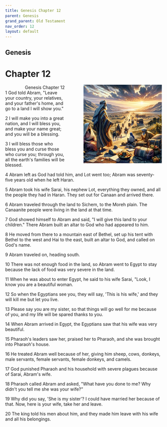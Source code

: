 ```yaml
---
title: Genesis Chapter 12
parent: Genesis
grand_parent: Old Testament
nav_order: 12
layout: default
---
```


## Genesis

# Chapter 12

<div style="clear: both; text-align: right;">
    <img src="/assets/Image/Genesis/500/12.jpg" alt="Genesis Chapter 12" class="chapter-image" style="max-width: 50%; height: auto; float: right; margin: 0 0 10px 10px; padding-left: 10%;">
    <figcaption style="font-size: 14px;">Genesis Chapter 12</figcaption>
</div>
1 God told Abram, "Leave your country, your relatives, and your father's home, and go to a land I will show you."

2 I will make you into a great nation, and I will bless you, and make your name great; and you will be a blessing.

3 I will bless those who bless you and curse those who curse you; through you, all the earth's families will be blessed.

4 Abram left as God had told him, and Lot went too; Abram was seventy-five years old when he left Haran.

5 Abram took his wife Sarai, his nephew Lot, everything they owned, and all the people they had in Haran. They set out for Canaan and arrived there.

6 Abram traveled through the land to Sichem, to the Moreh plain. The Canaanite people were living in the land at that time.

7 God showed himself to Abram and said, "I will give this land to your children." There Abram built an altar to God who had appeared to him.

8 He moved from there to a mountain east of Bethel, set up his tent with Bethel to the west and Hai to the east, built an altar to God, and called on God's name.

9 Abram traveled on, heading south.

10 There was not enough food in the land, so Abram went to Egypt to stay because the lack of food was very severe in the land.

11 When he was about to enter Egypt, he said to his wife Sarai, "Look, I know you are a beautiful woman.

12 So when the Egyptians see you, they will say, 'This is his wife,' and they will kill me but let you live.

13 Please say you are my sister, so that things will go well for me because of you, and my life will be spared thanks to you.

14 When Abram arrived in Egypt, the Egyptians saw that his wife was very beautiful.

15 Pharaoh's leaders saw her, praised her to Pharaoh, and she was brought into Pharaoh's house.

16 He treated Abram well because of her, giving him sheep, cows, donkeys, male servants, female servants, female donkeys, and camels.

17 God punished Pharaoh and his household with severe plagues because of Sarai, Abram's wife.

18 Pharaoh called Abram and asked, "What have you done to me? Why didn't you tell me she was your wife?"

19 Why did you say, 'She is my sister'? I could have married her because of that. Now, here is your wife, take her and leave.

20 The king told his men about him, and they made him leave with his wife and all his belongings.


